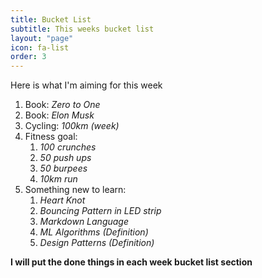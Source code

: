 ```yaml
---
title: Bucket List
subtitle: This weeks bucket list
layout: "page"
icon: fa-list
order: 3
---
```

<!-- I love books! Here are some I'm reading now: -->
Here is what I'm aiming for this week
1. Book: *Zero to One*
2. Book: *Elon Musk*
3. Cycling: *100km (week)*
4. Fitness goal:
    1. *100 crunches*
    2. *50 push ups*
    3. *50 burpees*
    4. *10km run*
5. Something new to learn:
    1. *Heart Knot*
    2. *Bouncing Pattern in LED strip*
    3. *Markdown Language*
    4. *ML Algorithms (Definition)*
    5. *Design Patterns (Definition)*

**I will put the done things in each week bucket list section**